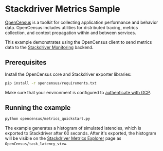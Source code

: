 

# Stackdriver Metrics Sample

[OpenCensus](https://opencensus.io) is a toolkit for collecting application
performance and behavior data. OpenCensus includes utilities for distributed
tracing, metrics collection, and context propagation within and between
services.

This example demonstrates using the OpenCensus client to send metrics data to
the [Stackdriver Monitoring](https://cloud.google.com/monitoring/docs/)
backend.

## Prerequisites

Install the OpenCensus core and Stackdriver exporter libraries:

```sh
pip install -r opencensus/requirements.txt
```

Make sure that your environment is configured to [authenticate with
GCP](https://cloud.google.com/docs/authentication/getting-started).

## Running the example

```sh
python opencensus/metrics_quickstart.py
```

The example generates a histogram of simulated latencies, which is exported to
Stackdriver after 60 seconds. After it's exported, the histogram will be
visible on the [Stackdriver Metrics
Explorer](https://app.google.stackdriver.com/metrics-explorer) page as
`OpenCensus/task_latency_view`.
